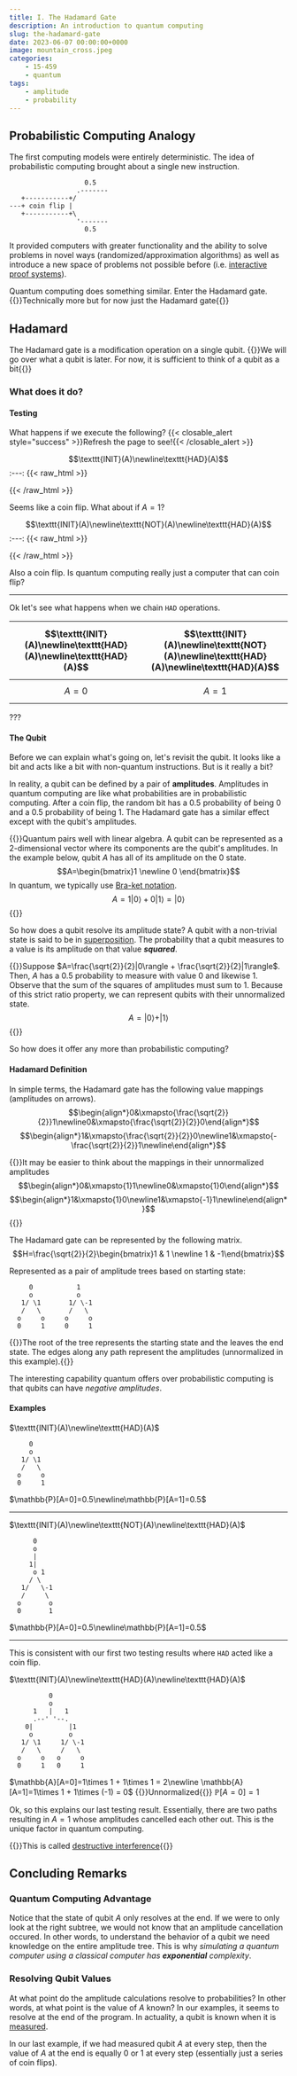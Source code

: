 ```yaml
---
title: I. The Hadamard Gate 
description: An introduction to quantum computing
slug: the-hadamard-gate
date: 2023-06-07 00:00:00+0000
image: mountain_cross.jpeg
categories:
    - 15-459
    - quantum
tags:
    - amplitude
    - probability
---
```


## Probabilistic Computing Analogy
The first computing models were entirely deterministic. The idea of probabilistic computing brought about a single new instruction.
```goat
                   0.5
                 .-------
   +-----------+/
---+ coin flip |
   +-----------+\
                 '-------                                    
                   0.5
```
It provided computers with greater functionality and the ability to solve problems in novel ways (randomized/approximation algorithms) as well as introduce a new space of problems not possible before (i.e. [interactive proof systems](https://en.wikipedia.org/wiki/Interactive_proof_system)).


Quantum computing does something similar. Enter the Hadamard gate.
{{<box important>}}Technically more but for now just the Hadamard gate{{</box>}}

## Hadamard

The Hadamard gate is a modification operation on a single qubit.
{{<box info>}}We will go over what a qubit is later. For now, it is sufficient to think of a qubit as a bit{{</box>}}

### What does it do?

#### Testing
What happens if we execute the following?
{{< closable_alert style="success" >}}Refresh the page to see!{{< /closable_alert >}}

$$\texttt{INIT}(A)\newline\texttt{HAD}(A)$$
:---:
{{< raw_html >}}
<p id="demo1"></p>
<script>
        document.getElementById("demo1").innerHTML = "$A = " + Math.round(Math.random()) + "$";
</script>
{{< /raw_html >}}

Seems like a coin flip. What about if $A=1$?

$$\texttt{INIT}(A)\newline\texttt{NOT}(A)\newline\texttt{HAD}(A)$$
:---:
{{< raw_html >}}
<p id="demo2"></p>
<script>
        document.getElementById("demo2").innerHTML = "$A = " + Math.round(Math.random()) + "$";
</script>
{{< /raw_html >}}

Also a coin flip. Is quantum computing really just a computer that can coin flip?

---

Ok let's see what happens when we chain $\texttt{HAD}$ operations.

| $$\texttt{INIT}(A)\newline\texttt{HAD}(A)\newline\texttt{HAD}(A)$$ | $$\texttt{INIT}(A)\newline\texttt{NOT}(A)\newline\texttt{HAD}(A)\newline\texttt{HAD}(A)$$ |
| --- | --- |
| $$A=0$$ | $$A=1$$ |

???

#### The Qubit

Before we can explain what's going on, let's revisit the qubit. It looks like a bit and acts like a bit with non-quantum instructions. But is it really a bit?

In reality, a qubit can be defined by a pair of **amplitudes**. Amplitudes in quantum computing are like what probabilities are in probabilistic computing. After a coin flip, the random bit has a $0.5$ probability of being $0$ and a $0.5$ probability of being $1$. The Hadamard gate has a similar effect except with the qubit's amplitudes.

{{<box info>}}Quantum pairs well with linear algebra. A qubit can be represented as a 2-dimensional vector where its components are the qubit's amplitudes. In the example below, qubit $A$ has all of its amplitude on the $0$ state. $$A=\begin{bmatrix}1 \newline 0 \end{bmatrix}$$In quantum, we typically use [Bra-ket notation](https://en.wikipedia.org/wiki/Bra%E2%80%93ket_notation).$$A=1|0\rangle + 0|1\rangle = |0\rangle$${{</box>}}

So how does a qubit resolve its amplitude state? A qubit with a non-trivial state is said to be in [superposition](https://en.wikipedia.org/wiki/Quantum_superposition). The probability that a qubit measures to a value is its amplitude on that value ***squared***.

{{<box info>}}Suppose $A=\frac{\sqrt{2}}{2}|0\rangle + \frac{\sqrt{2}}{2}|1\rangle$. Then, $A$ has a $0.5$ probability to measure with value $0$ and likewise $1$. Observe that the sum of the squares of amplitudes must sum to $1$. Because of this strict ratio property, we can represent qubits with their unnormalized state.$$A=|0\rangle + |1\rangle$${{</box>}}

So how does it offer any more than probabilistic computing?

#### Hadamard Definition

In simple terms, the Hadamard gate has the following value mappings (amplitudes on arrows).
$$\begin{align*}0&\xmapsto{\frac{\sqrt{2}}{2}}1\newline0&\xmapsto{\frac{\sqrt{2}}{2}}0\end{align*}$$$$\begin{align*}1&\xmapsto{\frac{\sqrt{2}}{2}}0\newline1&\xmapsto{-\frac{\sqrt{2}}{2}}1\newline\end{align*}$$

{{<box info>}}It may be easier to think about the mappings in their unnormalized amplitudes$$\begin{align*}0&\xmapsto{1}1\newline0&\xmapsto{1}0\end{align*}$$$$\begin{align*}1&\xmapsto{1}0\newline1&\xmapsto{-1}1\newline\end{align*}$${{</box>}}

The Hadamard gate can be represented by the following matrix.$$H=\frac{\sqrt{2}}{2}\begin{bmatrix}1 & 1 \newline 1 & -1\end{bmatrix}$$

Represented as a pair of amplitude trees based on starting state:
```goat
     0           1
     o           o
   1/ \1       1/ \-1
   /   \       /   \
  o     o     o     o
  0     1     0     1                                       
```
{{<box info>}}The root of the tree represents the starting state and the leaves the end state. The edges along any path represent the amplitudes (unnormalized in this example).{{</box>}}

The interesting capability quantum offers over probabilistic computing is that qubits can have *negative amplitudes*.

#### Examples

$\texttt{INIT}(A)\newline\texttt{HAD}(A)$
```goat
     0
     o
   1/ \1
   /   \
  o     o
  0     1                                                   
```
$\mathbb{P}[A=0]=0.5\newline\mathbb{P}[A=1]=0.5$

---
$\texttt{INIT}(A)\newline\texttt{NOT}(A)\newline\texttt{HAD}(A)$
```goat
      0
      o
      |
     1|
      o 1
     / \
   1/   \-1
   /     \
  o       o
  0       1                                                 
```
$\mathbb{P}[A=0]=0.5\newline\mathbb{P}[A=1]=0.5$

---
This is consistent with our first two testing results where $\texttt{HAD}$ acted like a coin flip.

$\texttt{INIT}(A)\newline\texttt{HAD}(A)\newline\texttt{HAD}(A)$
```goat
          0
          o
      1   |   1
      .--' '--.
    0|         |1
     o         o
   1/ \1     1/ \-1
   /   \     /   \
  o     o   o     o
  0     1   0     1                                          
```
$\mathbb{A}[A=0]=1\times 1 + 1\times 1 = 2\newline \mathbb{A}[A=1]=1\times 1 + 1\times (-1) = 0$
{{<box important>}}Unnormalized{{</box>}}
$\mathbb{P}[A=0]=1$

Ok, so this explains our last testing result. Essentially, there are two paths resulting in $A=1$ whose amplitudes cancelled each other out. This is the unique factor in quantum computing.

{{<box info>}}This is called [destructive interference](https://en.wikipedia.org/wiki/Wave_interference){{</box>}}

## Concluding Remarks

### Quantum Computing Advantage

Notice that the state of qubit $A$ only resolves at the end. If we were to only look at the right subtree, we would not know that an amplitude cancellation occured. In other words, to understand the behavior of a qubit we need knowledge on the entire amplitude tree. This is why _simulating a quantum computer using a classical computer has **exponential** complexity_.

### Resolving Qubit Values

At what point do the amplitude calculations resolve to probabilities? In other words, at what point is the value of $A$ known? In our examples, it seems to resolve at the end of the program. In actuality, a qubit is known when it is [measured](https://en.wikipedia.org/wiki/Measurement_in_quantum_mechanics).

In our last example, if we had measured qubit $A$ at every step, then the value of $A$ at the end is equally $0$ or $1$ at every step (essentially just a series of coin flips).
